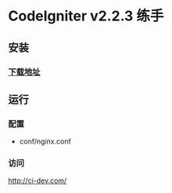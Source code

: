 # CodeIgniter v2.2.3 练手

## 安装

### [下载地址](https://github.com/bcit-ci/CodeIgniter/releases)

## 运行

### 配置
* conf/nginx.conf

### 访问
http://ci-dev.com/